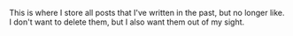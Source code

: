 This is where I store all posts that I've written in the past, but no
longer like. I don't want to delete them, but I also want them out of my
sight.

